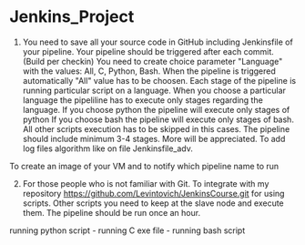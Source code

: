# Jenkins_Project
1) You need to save all your source code in GitHub including Jenkinsfile of your pipeline.
Your pipeline should be triggered after each commit. (Build per checkin)
You need to create choice parameter "Language" with the values: All, C, Python, Bash.
When the pipeline is triggered automatically "All" value has to be choosen.
Each stage of the pipeline is running particular script on a language.
When you choose a particular language the pipeliline has to execute only stages regarding the language.
If you choose python the pipeline will execute only stages of python
If you choose bash the pipeline will execute only stages of bash.
All other scripts execution has to be skipped in this cases.
The pipeline should include minimum 3-4 stages. More will be appreciated.
To add log files algorithm like on file Jenkinsfile_adv.

To create an image of your VM and to notify which pipeline name to run 

2) For those people who is not familiar with Git. 
To integrate with my repository
https://github.com/Levintovich/JenkinsCourse.git for using scripts.
Other scripts you need to keep at the slave node and execute them.
The pipeline should be run once an hour. 

running python script <name> - running C exe file <name> - running bash script
